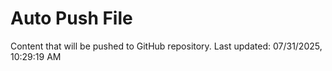 # Auto Push File

Content that will be pushed to GitHub repository.
Last updated: 07/31/2025, 10:29:19 AM